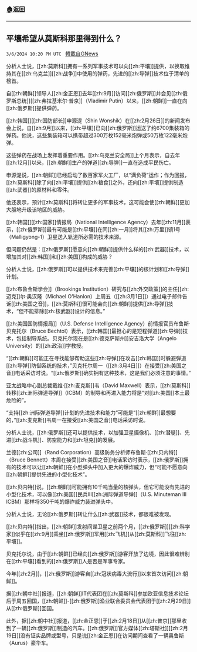 ###  [:house:返回](README.md)
---


## 平壤希望从莫斯科那里得到什么？
`3/6/2024 10:20 PM UTC ` [轉載自GNews](https://gnews.org/articles/2371800)

分析人士说，[[zh:莫斯科]]拥有一系列军事技术可以向[[zh:平壤]]提供，以换取维持其在[[zh:乌克兰]][[zh:战争]]中使用的弹药，先进的[[zh:导弹]]技术位于清单的榜首。

自[[zh:朝鲜]]领导人[[zh:金正恩]]去年[[zh:9月]]访问[[zh:俄罗斯]]并会见[[zh:俄罗斯总统]][[zh:弗拉基米尔·普京]]（Vladimir Putin）以来，[[zh:朝鲜]]一直在向[[zh:俄罗斯]]提供弹药。

[[zh:韩国]][[zh:国防部长]]申源湜（Shin Wonshik）在[[zh:2月26日]]的新闻发布会上说，自[[zh:9月]]以来，[[zh:平壤]]已向[[zh:俄罗斯]]运送了约6700集装箱的弹药。他说，这些集装箱可以携带超过300万枚152毫米炮弹或50万枚122毫米炮弹。

这些弹药在战场上发挥着重要作用。[[zh:乌克兰安全局]]上个月表示，自去年[[zh:12月]]以来，[[zh:朝鲜]]生产的弹道[[zh:导弹]]一直在造成平民伤亡。

申源湜说，[[zh:朝鲜]]已经启动了数百家军火工厂，以“满负荷”运作；作为回报，[[zh:莫斯科]]除了向[[zh:平壤]]提供[[zh:粮食]]之外，还向[[zh:平壤]]提供制造[[zh:武器]]的原材料和零件。

他还表示，预计[[zh:莫斯科]]将转让更多的军事技术，这可能会使[[zh:朝鲜]]更加大胆地升级该地区的威胁。

[[zh:韩国]][[zh:国家]]情报局（National Intelligence Agency）去年[[zh:11月]]表示，[[zh:俄罗斯]]最有可能是[[zh:平壤]]在同[[zh:一月]]将其[[zh:万里]]镜1号（Malligyong-1）卫星送入轨道所必需的技术来源。

但问题仍然是：[[zh:俄罗斯]]愿意向[[zh:朝鲜]]提供什么样的[[zh:武器]]技术，以增加其对[[zh:韩国]]和[[zh:美国]]构成的威胁？

分析人士说，[[zh:俄罗斯]]可以提供技术来完善[[zh:平壤]]的核计划和[[zh:导弹]]计划。

[[zh:布鲁金斯学会]]（Brookings Institution）研究与[[zh:外交政策]]的主任[[zh:迈克]]尔·奥汉隆（Michael O'Hanlon）上周五（[[zh:3月1日]]）通过电子邮件告诉[[zh:美国之音]]，[[zh:莫斯科]]很可能会向[[zh:朝鲜]]提供[[zh:导弹]]技术，“但不能排除[[zh:核武器]]设计的信息。”

[[zh:美国国防情报局]]（U.S. Defense Intelligence Agency）前情报官员布鲁斯·贝克托尔（Bruce Bechtol）表示，[[zh:韩国]]最担心的是短程弹道[[zh:导弹]]技术，包括制导系统。贝克托尔现在是[[zh:德克萨斯州]]安吉洛大学（Angelo University）的[[zh:政治]]学教授。

“[[zh:朝鲜]]可能正在寻找能够帮助这些[[zh:导弹]]在攻击[[zh:韩国]]时躲避弹道[[zh:导弹]]防御系统的技术，”贝克托尔周一（[[zh:3月4日]]）在接受[[zh:美国之音]]电话采访时说。“[[zh:俄罗斯]]确实拥有这种技术，这是我们必须注意的事情。”

亚太战略中心副总裁戴维·[[zh:麦克斯]]韦（David Maxwell）表示，[[zh:莫斯科]]转移[[zh:洲际弹道导弹]]（ICBM）的制导和再进入能力将是“对[[zh:美国]]本土最危险的”。

“支持[[zh:洲际弹道导弹]]计划的先进技术和能力”可能是“[[zh:朝鲜]]最想要的，”[[zh:麦克斯]]韦周一在接受[[zh:美国之音]]电话采访时说。

分析人士说，[[zh:俄罗斯]]还可以提供技术，以加强卫星摄像机、[[zh:潜艇]]、先进[[zh:战斗机]]、防空能力和[[zh:坦克]]的发展。

兰德[[zh:公司]]（Rand Corporation）高级防务分析师布鲁斯·[[zh:贝内特]]（Bruce Bennett）本周在接受[[zh:美国之音]]电话采访时表示，[[zh:俄罗斯]]拥有的技术可以让[[zh:朝鲜]]在小型弹头中加入更大的爆炸威力，但“可能不愿意向[[zh:朝鲜]]提供先进的小型化技术”。

[[zh:贝内特]]说，[[zh:朝鲜]]可能拥有10千吨当量的核弹头，但它可能没有先进的小型化技术，可以像[[zh:美国]]民兵III[[zh:洲际弹道导弹]]（U.S. Minuteman III ICBM）那样将350千吨的爆炸威力装进弹头中。

分析人士说，无论[[zh:俄罗斯]]转让什么[[zh:武器]]技术，都很难被发现。

[[zh:贝内特]]指出，[[zh:朝鲜]]发射间谍卫星之前两个月，[[zh:俄罗斯]][[zh:科学家]]似乎在[[zh:9月]]乘坐[[zh:俄罗斯]]军用[[zh:飞机]]从[[zh:莫斯科]]飞往[[zh:平壤]]。

贝克托尔说，由于[[zh:朝鲜]]已经向[[zh:俄罗斯]]游客开放了边境，因此很难辨别在[[zh:平壤]]看到的[[zh:俄罗斯]]人是否是军事专家。

今年[[zh:2月]]，[[zh:俄罗斯]]游客自[[zh:冠状病毒大流行]]以来首次访问[[zh:朝鲜]]。

据[[zh:朝中社]]报道，[[zh:朝鲜]]IT代表团在[[zh:莫斯科]]参加欧亚信息技术论坛后于周五回国，[[zh:朝鲜]]-[[zh:俄罗斯]]渔业联合委员会代表团于[[zh:2月29日]]从[[zh:俄罗斯]]回国。

此外，据[[zh:朝中社]]报道，[[zh:金正恩]]于[[zh:2月18日]]从[[zh:普京]]那里收到了一辆[[zh:俄罗斯]]制造的汽车。[[zh:俄罗斯]]官方媒体[[zh:塔斯社]][[zh:2月19日]]没有证实品牌或型号，只是说[[zh:金正恩]]在访问期间查看了一辆奥鲁斯（Aurus）豪华车。
